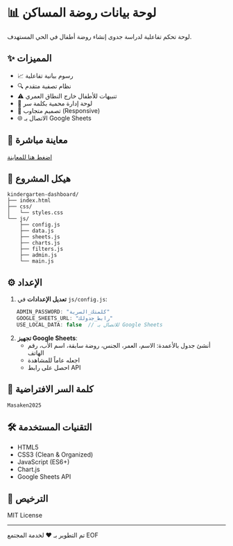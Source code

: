 
# 📊 لوحة بيانات روضة المساكن

لوحة تحكم تفاعلية لدراسة جدوى إنشاء روضة أطفال في الحي المستهدف.

## ✨ المميزات

- 📈 رسوم بيانية تفاعلية
- 🔍 نظام تصفية متقدم
- ⚠️ تنبيهات للأطفال خارج النطاق العمري
- 🔐 لوحة إدارة محمية بكلمة سر
- 📱 تصميم متجاوب (Responsive)
- 🌐 الاتصال بـ Google Sheets

## 🚀 معاينة مباشرة

[اضغط هنا للمعاينة](https://YOUR_USERNAME.github.io/kindergarten-dashboard/)

## 📁 هيكل المشروع
```
kindergarten-dashboard/
├── index.html
├── css/
│   └── styles.css
└── js/
    ├── config.js
    ├── data.js
    ├── sheets.js
    ├── charts.js
    ├── filters.js
    ├── admin.js
    └── main.js
```

## ⚙️ الإعداد

1. **تعديل الإعدادات** في `js/config.js`:
```javascript
   ADMIN_PASSWORD: "كلمتك_السرية"
   GOOGLE_SHEETS_URL: "رابط_جدولك"
   USE_LOCAL_DATA: false  // للاتصال بـ Google Sheets
```

2. **تجهيز Google Sheets**:
   - أنشئ جدول بالأعمدة: الاسم، العمر، الجنس، روضة سابقة، اسم الأب، رقم الهاتف
   - اجعله عاماً للمشاهدة
   - احصل على رابط API

## 🔐 كلمة السر الافتراضية
```
Masaken2025
```

## 🛠️ التقنيات المستخدمة

- HTML5
- CSS3 (Clean & Organized)
- JavaScript (ES6+)
- Chart.js
- Google Sheets API

## 📄 الترخيص

MIT License

---

تم التطوير بـ ❤️ لخدمة المجتمع
EOF
